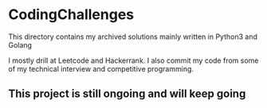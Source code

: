 # CodingChallenges
This directory contains my archived solutions mainly written in Python3 and Golang  

I mostly drill at Leetcode and Hackerrank. 
I also commit my code from some of my technical interview and competitive programming.

## **This project is still ongoing and will keep going**


